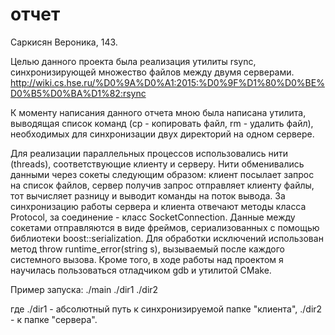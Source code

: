 # отчет
Саркисян Вероника, 143.

Целью данного проекта была реализация утилиты rsync, синхронизирующей множество файлов между двумя серверами.
http://wiki.cs.hse.ru/%D0%9A%D0%A1:2015:%D0%9F%D1%80%D0%BE%D0%B5%D0%BA%D1%82:rsync

К моменту написания данного отчета мною была написана утилита, выводящая список команд (cp - копировать файл, rm - удалить файл), необходимых для синхронизации двух директорий на одном сервере.

Для реализации параллельных процессов использовались нити (threads), соответствующие клиенту и серверу. Нити обменивались данными через сокеты следующим образом: клиент посылает запрос на список файлов, сервер получив запрос отправляет клиенту файлы, тот вычисляет разницу и выводит команды на поток вывода. За синхронизацию работы сервера и клиента отвечают методы класса Protocol, за соединение - класс SocketConnection. Данные между сокетами отправляются в виде фреймов, сериализованных с помощью библиотеки boost::serialization. 
Для обработки исключений использован метод throw runtime_error(string s), вызываемый после каждого системного вызова. Кроме того, в ходе работы над проектом я научилась пользоваться отладчиком gdb и утилитой CMake.

Пример запуска: ./main ./dir1 ./dir2

где ./dir1 - абсолютный путь к синхронизируемой папке "клиента", ./dir2 - к папке "сервера".

